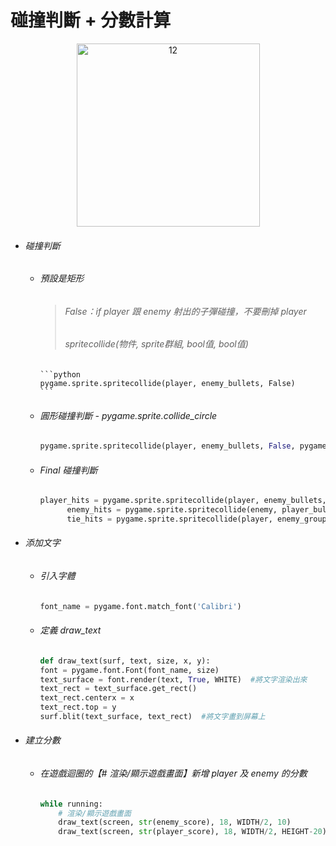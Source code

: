 # 碰撞判斷 + 分數計算

<div align = "center"><img width="293" alt="12" src="https://user-images.githubusercontent.com/59371107/170766526-4f56ba2b-b2a1-4387-a216-996580b8faab.png"></div>

* ###### 碰撞判斷
  * ###### 預設是矩形
     > ###### False：if player 跟 enemy 射出的子彈碰撞，不要刪掉 player
     > ###### spritecollide(物件, sprite群組, bool值, bool值)
        ```python
        pygame.sprite.spritecollide(player, enemy_bullets, False)
        ```
  * ###### 圓形碰撞判斷 - pygame.sprite.collide_circle
    ```python
    pygame.sprite.spritecollide(player, enemy_bullets, False, pygame.sprite.collide_circle)
    ```

  * ###### Final 碰撞判斷
      ```python
      player_hits = pygame.sprite.spritecollide(player, enemy_bullets, False, pygame.sprite.collide_circle)
            enemy_hits = pygame.sprite.spritecollide(enemy, player_bullets, False, pygame.sprite.collide_circle)
            tie_hits = pygame.sprite.spritecollide(player, enemy_group, False, pygame.sprite.collide_circle)
      ```
    
* ###### 添加文字
     * ###### 引入字體
        ```python
        font_name = pygame.font.match_font('Calibri')
        ```
     * ###### 定義 draw_text
        ```python
        def draw_text(surf, text, size, x, y):
        font = pygame.font.Font(font_name, size)
        text_surface = font.render(text, True, WHITE)  #將文字渲染出來
        text_rect = text_surface.get_rect()
        text_rect.centerx = x
        text_rect.top = y
        surf.blit(text_surface, text_rect)  #將文字畫到屏幕上
        ```
        
* ###### 建立分數
    * ###### 在遊戲迴圈的【# 渲染/顯示遊戲畫面】新增 player 及 enemy 的分數
        ```python
        while running:
            # 渲染/顯示遊戲畫面
            draw_text(screen, str(enemy_score), 18, WIDTH/2, 10)
            draw_text(screen, str(player_score), 18, WIDTH/2, HEIGHT-20)
        ```
